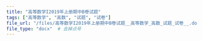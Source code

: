 ```yaml
---
title: "高等数学I2019年上册期中B卷试题"
tags: ["高等数学", "高数", "试题", "试卷"]
file_url: "/files/高等数学I2019年上册期中B卷试题__高等数学_高数_试题_试卷__.docx"
file_type: "docx"  # 去掉点号
---
```




<!-- 文件类型: .docx -->
<!-- 文件图标: 📝 -->
